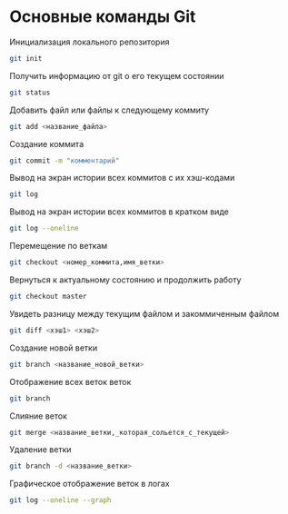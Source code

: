 # Основные команды Git

Инициализация локального репозитория
```sh
git init
```

Получить информацию от git о его текущем состоянии
```sh
git status
```

Добавить файл или файлы к следующему коммиту
```sh 
git add <название_файла>
```

Создание коммита
```sh 
git commit -m "комментарий"
```

Вывод на экран истории всех коммитов с их хэш-кодами
```sh
git log
```

Вывод на экран истории всех коммитов в кратком виде
```sh
git log --oneline
```

Перемещение по веткам
```sh
git checkout <номер_коммита,имя_ветки>
```

Вернуться к актуальному состоянию и продолжить работу 
```sh
git checkout master
```

Увидеть разницу между текущим файлом и закоммиченным файлом
```sh
git diff <хэш1> <хэш2>
```

Создание новой ветки
```sh
git branch <название_новой_ветки>
```

Отображение всех веток веток
```sh
git branch
```

Слияние веток
```sh
git merge <название_ветки,_которая_сольется_с_текущей>
```

Удаление ветки
```sh
git branch -d <название_ветки>
```

Графическое отображение веток в логах
```sh
git log --oneline --graph
```